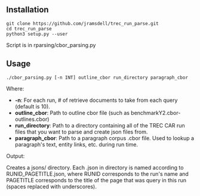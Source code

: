 
## Installation

```
git clone https://github.com/jramsdell/trec_run_parse.git
cd trec_run_parse
python3 setup.py --user 
```
Script is in rparsing/cbor_parsing.py


## Usage

```
./cbor_parsing.py [-n INT] outline_cbor run_directory paragraph_cbor
```

Where:

* **-n**: For each run, # of retrieve documents to take from each query (default is 10).
* **outline_cbor**: Path to outline cbor file (such as benchmarkY2.cbor-outlines.cbor)
* **run_directory**: Path to a directory containing all of the TREC CAR run files that you want to parse and create json files from. 
* **paragraph_cbor**: Path to a paragraph corpus .cbor file. Used to lookup a paragraph's text, entity links, etc. during run time.

Output:

Creates a jsons/ directory. Each .json in directory is named according to RUNID_PAGETITLE.json, where RUNID corresponds to the run's name and PAGETITLE corresponds to the title of the page that was query in this run (spaces replaced with underscores).
